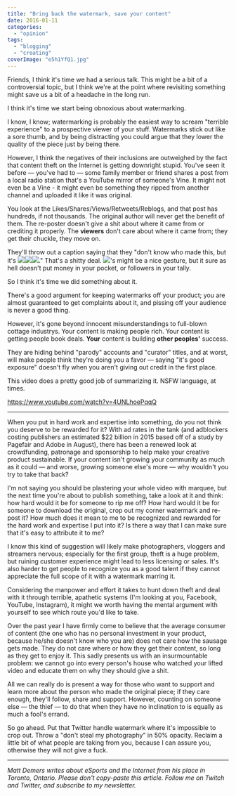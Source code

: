 ```yaml
---
title: "Bring back the watermark, save your content"
date: 2016-01-11
categories: 
  - "opinion"
tags: 
  - "blogging"
  - "creating"
coverImage: "e5h1YfQ1.jpg"
---
```


Friends, I think it's time we had a serious talk. This might be a bit of a controversial topic, but I think we're at the point where revisiting something might save us a bit of a headache in the long run.

I think it's time we start being obnoxious about watermarking.

I know, I know; watermarking is probably the easiest way to scream "terrible experience" to a prospective viewer of your stuff. Watermarks stick out like a sore thumb, and by being distracting you could argue that they lower the quality of the piece just by being there.

However, I think the negatives of their inclusions are outweighed by the fact that content theft on the Internet is getting downright stupid. You've seen it before — you've had to — some family member or friend shares a post from a local radio station that's a YouTube mirror of someone's Vine. It might not even be a Vine - it might even be something they ripped from another channel and uploaded it like it was original.

You look at the Likes/Shares/Views/Retweets/Reblogs, and that post has hundreds, if not thousands. The original author will never get the benefit of them. The re-poster doesn't give a shit about where it came from or crediting it properly. The **viewers** don't care about where it came from; they get their chuckle, they move on.

They'll throw out a caption saying that they "don't know who made this, but it's ![](/assets/images/1f525.png?v5)![](/assets/images/1f525.png?v5)![](/assets/images/1f525.png?v5)." That's a shitty deal. ![](/assets/images/1f602.png?v5)'s might be a nice gesture, but it sure as hell doesn't put money in your pocket, or followers in your tally.

So I think it's time we did something about it.

There's a good argument for keeping watermarks off your product; you are almost guaranteed to get complaints about it, and pissing off your audience is never a good thing.

However, it's gone beyond innocent misunderstandings to full-blown cottage industrys. Your content is making people rich. Your content is getting people book deals. **Your** content is building **other peoples'** success.

They are hiding behind "parody" accounts and "curator" titles, and at worst, will make people think they're doing you a favor — saying "it's good exposure" doesn't fly when you aren't giving out credit in the first place.

This video does a pretty good job of summarizing it. NSFW language, at times.

https://www.youtube.com/watch?v=4UNLhoePqqQ

* * *

When you put in hard work and expertise into something, do you not think you deserve to be rewarded for it? With ad rates in the tank (and adblockers costing publishers an estimated $22 billion in 2015 based off of a study by Pagefair and Adobe in August), there has been a renewed look at crowdfunding, patronage and sponsorship to help make your creative product sustainable. If your content isn't growing your community as much as it could — and worse, growing someone else's more — why wouldn't you try to take that back?

I'm not saying you should be plastering your whole video with marquee, but the next time you're about to publish something, take a look at it and think: how hard would it be for someone to rip me off? How hard would it be for someone to download the original, crop out my corner watermark and re-post it? How much does it mean to me to be recognized and rewarded for the hard work and expertise I put into it? Is there a way that I can make sure that it's easy to attribute it to me?

I know this kind of suggestion will likely make photographers, vloggers and streamers nervous; especially for the first group, theft is a huge problem, but ruining customer experience might lead to less licensing or sales. It's also harder to get people to recognize you as a good talent if they cannot appreciate the full scope of it with a watermark marring it.

Considering the manpower and effort it takes to hunt down theft and deal with it through terrible, apathetic systems (I'm looking at you, Facebook, YouTube, Instagram), it might we worth having the mental argument with yourself to see which route you'd like to take.

Over the past year I have firmly come to believe that the average consumer of content (the one who has no personal investment in your product, because he/she doesn't know who you are) does not care how the sausage gets made. They do not care where or how they get their content, so long as they get to enjoy it. This sadly presents us with an insurmountable problem: we cannot go into every person's house who watched your lifted video and educate them on why they should give a shit.

All we can really do is present a way for those who want to support and learn more about the person who made the original piece; if they care enough, they'll follow, share and support. However, counting on someone else — the thief — to do that when they have no inclination to is equally as much a fool's errand.

So go ahead. Put that Twitter handle watermark where it's impossible to crop out. Throw a "don't steal my photography" in 50% opacity. Reclaim a little bit of what people are taking from you, because I can assure you, otherwise they will not give a fuck.

* * *

_Matt Demers writes about eSports and the Internet from his place in Toronto, Ontario. Please don't copy-paste this article. Follow me on Twitch and Twitter, and subscribe to my newsletter._
